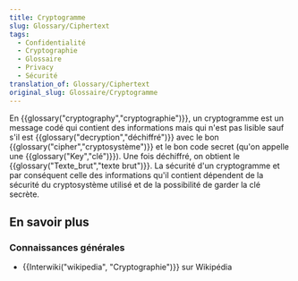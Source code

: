 ```yaml
---
title: Cryptogramme
slug: Glossary/Ciphertext
tags:
  - Confidentialité
  - Cryptographie
  - Glossaire
  - Privacy
  - Sécurité
translation_of: Glossary/Ciphertext
original_slug: Glossaire/Cryptogramme
---
```

En {{glossary("cryptography","cryptographie")}}, un cryptogramme est un message codé qui contient des informations mais qui n'est pas lisible sauf s'il est {{glossary("decryption","déchiffré")}} avec le bon {{glossary("cipher","cryptosystème")}} et le bon code secret (qu'on appelle une {{glossary("Key","clé")}}). Une fois déchiffré, on obtient le {{glossary("Texte_brut","texte brut")}}. La sécurité d'un cryptogramme et par conséquent celle des informations qu'il contient dépendent de la sécurité du cryptosystème utilisé et de la possibilité de garder la clé secrète.

## En savoir plus

### Connaissances générales

- {{Interwiki("wikipedia", "Cryptographie")}} sur Wikipédia
